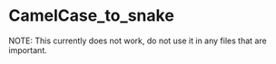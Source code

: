 # CamelCase_to_snake

NOTE: This currently does not work, do not use it in any files that are important.

